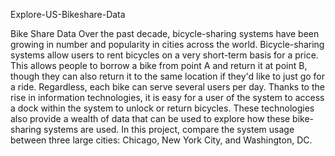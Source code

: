 Explore-US-Bikeshare-Data

Bike Share Data Over the past decade, bicycle-sharing systems have been growing in number and popularity in cities across the world.
Bicycle-sharing systems allow users to rent bicycles on a very short-term basis for a price. 
This allows people to borrow a bike from point A and return it at point B, though they can also return it to the same location if they'd like to just go for a ride. Regardless, each bike can serve several users per day. Thanks to the rise in information technologies, it is easy for a user of the system to access a dock within the system to unlock or return bicycles. These technologies also provide a wealth of data that can be used to explore how these bike-sharing systems are used.
In this project, compare the system usage between three large cities: Chicago, New York City, and Washington, DC.